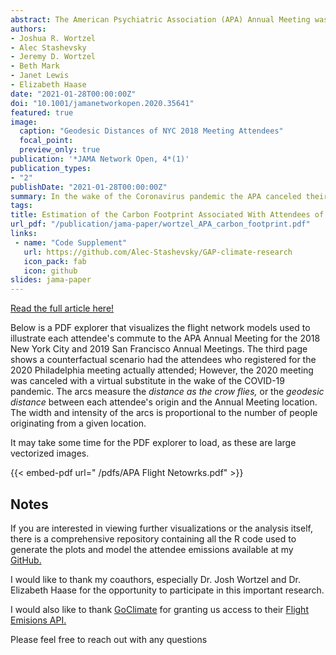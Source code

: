 ```yaml
---
abstract: The American Psychiatric Association (APA) Annual Meeting was one of many events to be made virtual during the COVID-19 global shutdown. Reduced air travel significantly improved global air and water quality during this time [*See* [Venter et al. (2020)](https://doi.org/10.1073/pnas.2006853117) and [Yunus, Masago, and Hijioka (2020)](https://doi.org/10.1016/j.scitotenv.2020.139012)]. We sought to estimate the carbon footprint of the past two APA meetings as a proxy for the carbon emissions avoided by holding the 2020 Annual Meeting virtually. Using anonymized attendance data we assess how the location of APA meetings impacts this carbon footprint and develop conservative estimates of carbon dioxide equivalent (CO<sub>2</sub>*e*) emissions from each attendee's travel in 2018 and 2019. We create counterfactual scenarios to quantify carbon footprints had the meetings been held at locations of the past 40 APA meetings instead. We identify likely transport modes and routes each attendee would use to travel to and from the meetings then apply an emissions function to the ground and air legs. The carbon footprint of the New York City 2018 and San Francisco 2019 meetings are 19,819 (1.19 per Capita) metric tons CO<sub>2</sub>*e* and 21,456 (1.61 per Capita) metric tons CO<sub>2</sub>*e*, respectively. This means the carbon footprint of each conference was equivalent to burning about 500 acres of dense forest or 22 million pounds of coal. Counterfactual scenarios at previous locations in the Western US and Hawaii increased the total carbon footprint by 60% - 164% compared to meetings held in the Northeastern US. These findings were further confirmed by an unconstrained geometric minimization algorithm that sampled 100,000 random coordinates across the globe. This study shows that the CO<sub>2</sub>*e* emissions of the APA Annual Meetings are significant and that optimizing conference location or intermittently making the conference virtual can dramatically lower this carbon footprint.
authors:
- Joshua R. Wortzel
- Alec Stashevsky
- Jeremy D. Wortzel
- Beth Mark
- Janet Lewis
- Elizabeth Haase
date: "2021-01-28T00:00:00Z"
doi: "10.1001/jamanetworkopen.2020.35641"
featured: true
image:
  caption: "Geodesic Distances of NYC 2018 Meeting Attendees"
  focal_point:
  preview_only: true
publication: '*JAMA Network Open, 4*(1)'
publication_types:
- "2"
publishDate: "2021-01-28T00:00:00Z"
summary: In the wake of the Coronavirus pandemic the APA canceled their 2020 Annual Meeting. We sought to estimate the avoided carbon emissions from holding the conference virtually and explore the impact of strategic planning for future meetings.
tags:
title: Estimation of the Carbon Footprint Associated With Attendees of the American Psychiatric Association Annual Meeting
url_pdf: "/publication/jama-paper/wortzel_APA_carbon_footprint.pdf"
links:
 - name: "Code Supplement"
   url: https://github.com/Alec-Stashevsky/GAP-climate-research
   icon_pack: fab
   icon: github
slides: jama-paper
---
```


[Read the full article here!](https://doi.org/10.1001/jamanetworkopen.2020.35641 "JAMA Paper")

Below is a PDF explorer that visualizes the flight network models used to illustrate each attendee's commute to the APA Annual Meeting for the 2018 New York City and 2019 San Francisco Annual Meetings. The third page shows a counterfactual scenario had the attendees who registered for the 2020 Philadelphia meeting actually attended; However, the 2020 meeting was canceled with a virtual substitute in the wake of the COVID-19 pandemic. The arcs measure the *distance as the crow flies,* or the *geodesic distance* between each attendee's origin and the Annual Meeting location. The width and intensity of the arcs is proportional to the number of people originating from a given location.

It may take some time for the PDF explorer to load, as these are large vectorized images. 

{{< embed-pdf url="  /pdfs/APA Flight Netowrks.pdf" >}}

## Notes

If you are interested in viewing further visualizations or the analysis itself, there is a comprehensive repository containing all the R code used to generate the plots and model the attendee emissions available at my [GitHub.](https://github.com/Alec-Stashevsky/GAP-climate-research)

I would like to thank my coauthors, especially Dr. Josh Wortzel and Dr. Elizabeth Haase for the opportunity to participate in this important research.

I would also like to thank [GoClimate](https://www.goclimate.com/) for granting us access to their [Flight Emisions API.](https://api.goclimate.com/docs)

Please feel free to reach out with any questions
